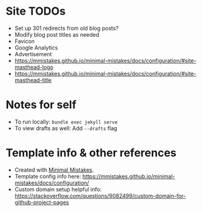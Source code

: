# Site TODOs

* Set up 301 redirects from old blog posts?
* Modify blog post titles as needed
* Favicon
* Google Analytics
* Advertisement
* https://mmistakes.github.io/minimal-mistakes/docs/configuration/#site-masthead-logo
* https://mmistakes.github.io/minimal-mistakes/docs/configuration/#site-masthead-title

# Notes for self

* To run locally: `bundle exec jekyll serve`
* To view drafts as well: Add `--drafts` flag

# Template info & other references

* Created with [Minimal Mistakes](https://github.com/mmistakes/minimal-mistakes).
* Template config info here: https://mmistakes.github.io/minimal-mistakes/docs/configuration/
* Custom domain setup helpful info: https://stackoverflow.com/questions/9082499/custom-domain-for-github-project-pages
